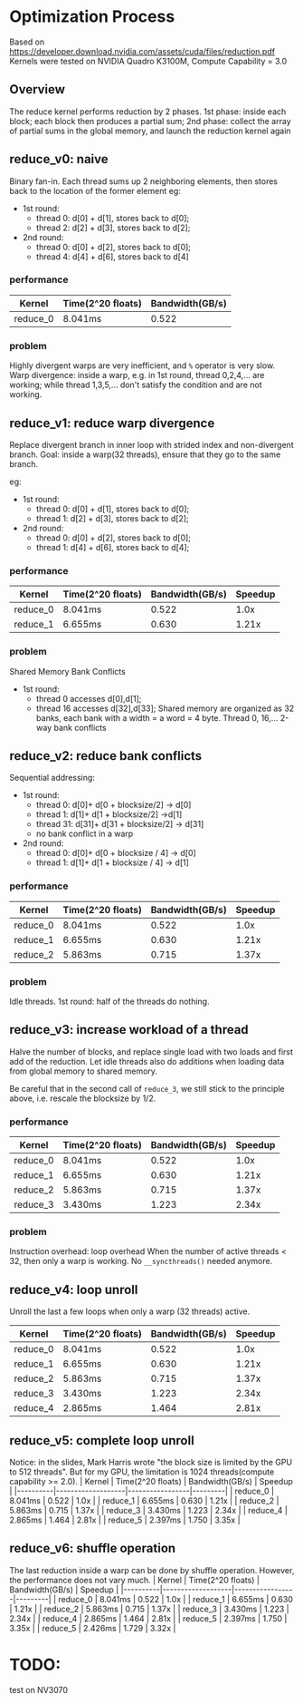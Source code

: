 # Optimization Process
Based on https://developer.download.nvidia.com/assets/cuda/files/reduction.pdf 
Kernels were tested on NVIDIA Quadro K3100M, Compute Capability = 3.0
## Overview
The reduce kernel performs reduction  by 2 phases. 
1st phase: inside each block; each block then produces a partial sum;
2nd phase: collect the array of partial sums in the global memory, and launch the reduction kernel again

## reduce_v0: naive
Binary fan-in.
Each thread sums up 2 neighboring elements, then stores back to the location of the former element
eg: 
- 1st round:
    - thread 0: d[0] + d[1], stores back to d[0];
    - thread 2: d[2] + d[3], stores back to d[2];
- 2nd round: 
    - thread 0: d[0] + d[2], stores back to d[0];
    - thread 4: d[4] + d[6], stores back to d[4]


### performance
| Kernel   | Time(2^20 floats) | Bandwidth(GB/s) |
|----------|-------------------|-----------------|
| reduce_0 | 8.041ms           | 0.522           |


### problem
Highly divergent warps are very inefficient, and `%` operator is very slow.
Warp divergence: inside a warp, e.g. in 1st round, thread 0,2,4,... are working; while thread 1,3,5,... don't satisfy the condition and are not working. 

## reduce_v1: reduce warp divergence
Replace divergent branch in inner loop with strided index and non-divergent branch. Goal: inside a warp(32 threads), ensure that they go to the same branch.

eg:
- 1st round:
    - thread 0: d[0] + d[1], stores back to d[0];
    - thread 1: d[2] + d[3], stores back to d[2];
- 2nd round: 
    - thread 0: d[0] + d[2], stores back to d[0];
    - thread 1: d[4] + d[6], stores back to d[4];

### performance
| Kernel   | Time(2^20 floats) | Bandwidth(GB/s) | Speedup |
|----------|-------------------|-----------------|---------|
| reduce_0 | 8.041ms           | 0.522           | 1.0x
| reduce_1 | 6.655ms           | 0.630           | 1.21x   |

### problem
Shared Memory Bank Conflicts
- 1st round: 
    - thread 0 accesses d[0],d[1]; 
    - thread 16 accesses d[32],d[33];
Shared memory are organized as 32 banks, each bank with a width = a word = 4 byte.
Thread 0, 16,... 2-way bank conflicts

## reduce_v2: reduce bank conflicts
Sequential addressing:
- 1st round:
  - thread 0: d[0]+ d[0 + blocksize/2] -> d[0]
  - thread 1: d[1]+ d[1 + blocksize/2] ->d[1]
  - thread 31: d[31]+ d[31 + blocksize/2] -> d[31]
  - no bank conflict in a warp
- 2nd round:
  - thread 0: d[0]+ d[0 + blocksize / 4] -> d[0]
  - thread 1: d[1]+ d[1 + blocksize / 4] -> d[1]
### performance
| Kernel   | Time(2^20 floats) | Bandwidth(GB/s) | Speedup |
|----------|-------------------|-----------------|---------|
| reduce_0 | 8.041ms           | 0.522           | 1.0x    |
| reduce_1 | 6.655ms           | 0.630           | 1.21x   |
| reduce_2 | 5.863ms           | 0.715           | 1.37x   |

### problem
Idle threads. 1st round: half of the threads do nothing.

## reduce_v3: increase workload of a thread
Halve the number of blocks, and replace single load with two loads and first add of the reduction. Let idle threads also do additions when loading data from global memory to shared memory.

Be careful that in the second call of `reduce_3`, we still stick to the principle above, i.e. rescale the blocksize by 1/2.
### performance

| Kernel   | Time(2^20 floats) | Bandwidth(GB/s) | Speedup |
|----------|-------------------|-----------------|---------|
| reduce_0 | 8.041ms           | 0.522           | 1.0x    |
| reduce_1 | 6.655ms           | 0.630           | 1.21x   |
| reduce_2 | 5.863ms           | 0.715           | 1.37x   |
| reduce_3 | 3.430ms           | 1.223           | 2.34x   |

### problem
Instruction overhead: loop overhead
When the number of active threads < 32, then only a warp is working. No `__syncthreads()` needed anymore.

## reduce_v4: loop unroll
Unroll the last a few loops when only a warp (32 threads) active.

| Kernel   | Time(2^20 floats) | Bandwidth(GB/s) | Speedup |
|----------|-------------------|-----------------|---------|
| reduce_0 | 8.041ms           | 0.522           | 1.0x    |
| reduce_1 | 6.655ms           | 0.630           | 1.21x   |
| reduce_2 | 5.863ms           | 0.715           | 1.37x   |
| reduce_3 | 3.430ms           | 1.223           | 2.34x   |
| reduce_4 | 2.865ms           | 1.464           | 2.81x   |

## reduce_v5: complete loop unroll
Notice: in the slides, Mark Harris wrote "the block size is limited by the GPU to 512 threads". But for my GPU, the limitation is 1024 threads(compute capability >= 2.0).
| Kernel   | Time(2^20 floats) | Bandwidth(GB/s) | Speedup |
|----------|-------------------|-----------------|---------|
| reduce_0 | 8.041ms           | 0.522           | 1.0x    |
| reduce_1 | 6.655ms           | 0.630           | 1.21x   |
| reduce_2 | 5.863ms           | 0.715           | 1.37x   |
| reduce_3 | 3.430ms           | 1.223           | 2.34x   |
| reduce_4 | 2.865ms           | 1.464           | 2.81x   |
| reduce_5 | 2.397ms           | 1.750           | 3.35x   |

## reduce_v6: shuffle operation
The last reduction inside a warp can be done by shuffle operation.
However, the performance does not vary much.
| Kernel   | Time(2^20 floats) | Bandwidth(GB/s) | Speedup |
|----------|-------------------|-----------------|---------|
| reduce_0 | 8.041ms           | 0.522           | 1.0x    |
| reduce_1 | 6.655ms           | 0.630           | 1.21x   |
| reduce_2 | 5.863ms           | 0.715           | 1.37x   |
| reduce_3 | 3.430ms           | 1.223           | 2.34x   |
| reduce_4 | 2.865ms           | 1.464           | 2.81x   |
| reduce_5 | 2.397ms           | 1.750           | 3.35x   |
| reduce_5 | 2.426ms           | 1.729           | 3.32x   |


# TODO:
test on NV3070